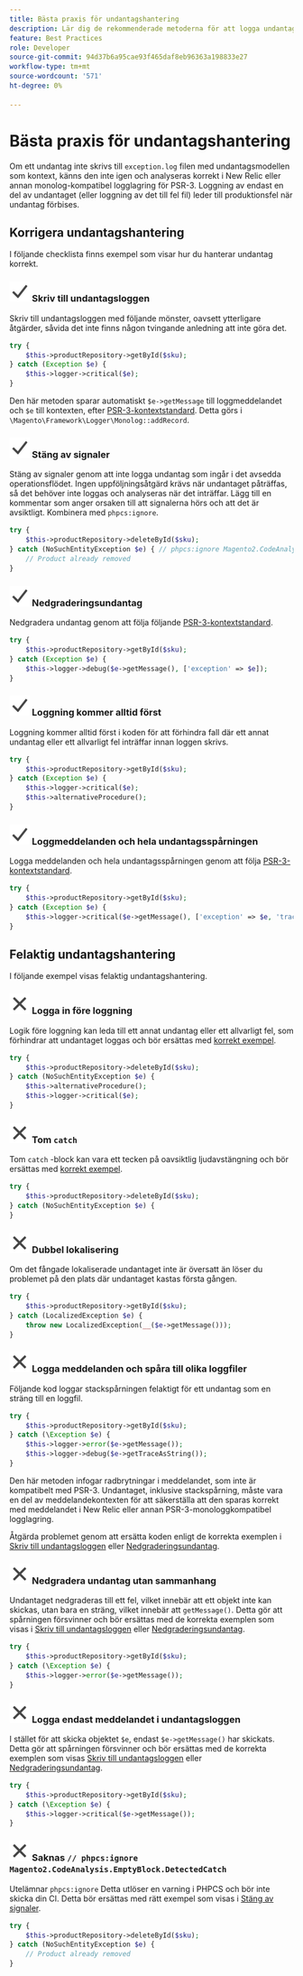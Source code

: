 ```yaml
---
title: Bästa praxis för undantagshantering
description: Lär dig de rekommenderade metoderna för att logga undantag när du utvecklar Adobe Commerce-projekt.
feature: Best Practices
role: Developer
source-git-commit: 94d37b6a95cae93f465daf8eb96363a198833e27
workflow-type: tm+mt
source-wordcount: '571'
ht-degree: 0%

---
```



# Bästa praxis för undantagshantering

Om ett undantag inte skrivs till `exception.log` filen med undantagsmodellen som kontext, känns den inte igen och analyseras korrekt i New Relic eller annan monolog-kompatibel logglagring för PSR-3. Loggning av endast en del av undantaget (eller loggning av det till fel fil) leder till produktionsfel när undantag förbises.

## Korrigera undantagshantering

I följande checklista finns exempel som visar hur du hanterar undantag korrekt.

### ![korrigera](../../../assets/yes.svg) Skriv till undantagsloggen

Skriv till undantagsloggen med följande mönster, oavsett ytterligare åtgärder, såvida det inte finns någon tvingande anledning att inte göra det.

```php
try {
    $this->productRepository->getById($sku);
} catch (Exception $e) {
    $this->logger->critical($e);
}
```

Den här metoden sparar automatiskt `$e->getMessage` till loggmeddelandet och `$e` till kontexten, efter [PSR-3-kontextstandard](https://www.php-fig.org/psr/psr-3/#13-context). Detta görs i `\Magento\Framework\Logger\Monolog::addRecord`.

### ![korrigera](../../../assets/yes.svg) Stäng av signaler

Stäng av signaler genom att inte logga undantag som ingår i det avsedda operationsflödet. Ingen uppföljningsåtgärd krävs när undantaget påträffas, så det behöver inte loggas och analyseras när det inträffar. Lägg till en kommentar som anger orsaken till att signalerna hörs och att det är avsiktligt. Kombinera med `phpcs:ignore`.

```php
try {
    $this->productRepository->deleteById($sku);
} catch (NoSuchEntityException $e) { // phpcs:ignore Magento2.CodeAnalysis.EmptyBlock.DetectedCatch
    // Product already removed
}
```

### ![korrigera](../../../assets/yes.svg) Nedgraderingsundantag

Nedgradera undantag genom att följa följande [PSR-3-kontextstandard](https://www.php-fig.org/psr/psr-3/#13-context).

```php
try {
    $this->productRepository->getById($sku);
} catch (Exception $e) {
    $this->logger->debug($e->getMessage(), ['exception' => $e]);
}
```

### ![korrigera](../../../assets/yes.svg) Loggning kommer alltid först

Loggning kommer alltid först i koden för att förhindra fall där ett annat undantag eller ett allvarligt fel inträffar innan loggen skrivs.

```php
try {
    $this->productRepository->getById($sku);
} catch (Exception $e) {
    $this->logger->critical($e);
    $this->alternativeProcedure();
}
```

### ![korrigera](../../../assets/yes.svg) Loggmeddelanden och hela undantagsspårningen

Logga meddelanden och hela undantagsspårningen genom att följa [PSR-3-kontextstandard](https://www.php-fig.org/psr/psr-3/#13-context).

```php
try {
    $this->productRepository->getById($sku);
} catch (Exception $e) {
    $this->logger->critical($e->getMessage(), ['exception' => $e, 'trace' => $e->getTrace()]);
}
```

## Felaktig undantagshantering

I följande exempel visas felaktig undantagshantering.

### ![felaktig](../../../assets/no.svg) Logga in före loggning

Logik före loggning kan leda till ett annat undantag eller ett allvarligt fel, som förhindrar att undantaget loggas och bör ersättas med [korrekt exempel](#correct-logging-always-comes-first).

```php
try {
    $this->productRepository->deleteById($sku);
} catch (NoSuchEntityException $e) {
    $this->alternativeProcedure();
    $this->logger->critical($e);
}
```

### ![felaktig](../../../assets/no.svg) Tom `catch`

Tom `catch` -block kan vara ett tecken på oavsiktlig ljudavstängning och bör ersättas med [korrekt exempel](#correct-mute-signals).

```php
try {
    $this->productRepository->deleteById($sku);
} catch (NoSuchEntityException $e) {
}
```

### ![felaktig](../../../assets/no.svg) Dubbel lokalisering

Om det fångade lokaliserade undantaget inte är översatt än löser du problemet på den plats där undantaget kastas första gången.

```php
try {
    $this->productRepository->getById($sku);
} catch (LocalizedException $e) {
    throw new LocalizedException(__($e->getMessage()));
}
```

### ![felaktig](../../../assets/no.svg) Logga meddelanden och spåra till olika loggfiler

Följande kod loggar stackspårningen felaktigt för ett undantag som en sträng till en loggfil.

```php
try {
    $this->productRepository->getById($sku);
} catch (\Exception $e) {
    $this->logger->error($e->getMessage());
    $this->logger->debug($e->getTraceAsString());
}
```

Den här metoden infogar radbrytningar i meddelandet, som inte är kompatibelt med PSR-3. Undantaget, inklusive stackspårning, måste vara en del av meddelandekontexten för att säkerställa att den sparas korrekt med meddelandet i New Relic eller annan PSR-3-monologgkompatibel logglagring.

Åtgärda problemet genom att ersätta koden enligt de korrekta exemplen i [Skriv till undantagsloggen](#correct-write-to-the-exception-log) eller [Nedgraderingsundantag](#correct-downgrade-exceptions).

### ![felaktig](../../../assets/no.svg) Nedgradera undantag utan sammanhang

Undantaget nedgraderas till ett fel, vilket innebär att ett objekt inte kan skickas, utan bara en sträng, vilket innebär att `getMessage()`. Detta gör att spårningen försvinner och bör ersättas med de korrekta exemplen som visas i [Skriv till undantagsloggen](#correct-write-to-the-exception-log) eller [Nedgraderingsundantag](#correct-downgrade-exceptions).

```php
try {
    $this->productRepository->getById($sku);
} catch (\Exception $e) {
    $this->logger->error($e->getMessage());
}
```

### ![felaktig](../../../assets/no.svg) Logga endast meddelandet i undantagsloggen

I stället för att skicka objektet `$e`, endast `$e->getMessage()` har skickats. Detta gör att spårningen försvinner och bör ersättas med de korrekta exemplen som visas [Skriv till undantagsloggen](#correct-write-to-the-exception-log) eller [Nedgraderingsundantag](#correct-downgrade-exceptions).

```php
try {
    $this->productRepository->getById($sku);
} catch (\Exception $e) {
    $this->logger->critical($e->getMessage());
}
```

### ![felaktig](../../../assets/no.svg) Saknas `// phpcs:ignore Magento2.CodeAnalysis.EmptyBlock.DetectedCatch`

Utelämnar `phpcs:ignore` Detta utlöser en varning i PHPCS och bör inte skicka din CI. Detta bör ersättas med rätt exempel som visas i [Stäng av signaler](#correct-mute-signals).

```php
try {
    $this->productRepository->deleteById($sku);
} catch (NoSuchEntityException $e) {
    // Product already removed
}
```
